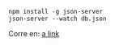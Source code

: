 ```
npm install -g json-server
json-server --watch db.json
```
Corre en:
[a link](localhost:3000/search/:id)

